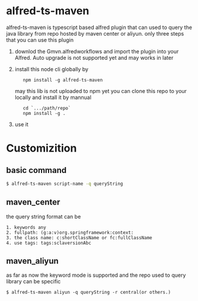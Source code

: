 # alfred-ts-maven

alfred-ts-maven is typescript based alfred plugin that can used to query the java library from
repo hosted by maven center or aliyun.
only three steps that you can use this plugin

1. downlod the Gmvn.alfredworkflows and import the plugin into your Alfred. Auto upgrade is not supported yet and may works in later
2. install this node cli globally by
   ```node
      npm install -g alfred-ts-maven
   ```

   may this lib is not uploaded to npm yet
   you can clone this repo to your locally and install it by mannual
   ```
      cd `.../path/repo`
      npm install -g .
   ```
3. use it

# Customizition
## basic command
```sh
$ alfred-ts-maven script-name -q queryString
```

## maven_center
 the query string format can be
    
    1. keywords any
    2. fullpath: (g:a:v)org.springframework:context:
    3. the class name: c:shortClassName or fc:fullClassName
    4. use tags: tags:sclaversionAbc

## maven_aliyun
   as far as now the keyword mode is supported and the repo used to query library can be specific

```
$ alfred-ts-maven aliyun -q queryString -r central(or others.)
```